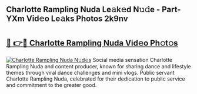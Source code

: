 ## Charlotte Rampling Nuda Le𝚊k𝚎d N𝚞𝚍e - Part-YXm Vid𝚎o Le𝚊ks Photos 2k9nv

# <h2><a href="http://fbea864.evod.top/?m=Charlotte+Rampling+Nuda">🔗 👉🔴 Charlotte Rampling Nuda Vid𝚎o Ph𝚘t𝚘s</a></h2>

[![Charlotte Rampling Nuda N𝚞d𝚎s](https://i.imgur.com/8V9OHl7.gif)](http://fbea864.evod.top/?m=Charlotte+Rampling+Nuda)
Social media sensation Charlotte Rampling Nuda and content producer, known for sharing dance and lifestyle themes through viral dance challenges and mini vlogs. Public servant Charlotte Rampling Nuda, celebrated for their dedication to public service and commitment to the greater good. 
